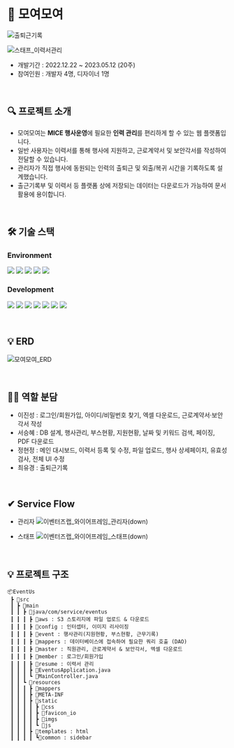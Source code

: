 # 💼 모여모여
![출퇴근기록](https://github.com/Shye-Seo/moyeo-moyeo/assets/93040911/81e78ed1-27aa-4d09-a67b-690a7e9ee8fd)

![스태프_이력서관리](https://github.com/Shye-Seo/moyeo-moyeo/assets/93040911/b7b878c7-d34d-481e-8b06-2a8776430f3f)
* 개발기간 : 2022.12.22 ~ 2023.05.12 (20주)
* 참여인원 : 개발자 4명, 디자이너 1명

<br>

## 🔍 프로젝트 소개
- 모여모여는 **MICE 행사운영**에 필요한 **인력 관리**를 편리하게 할 수 있는 웹 플랫폼입니다.
- 일반 사용자는 이력서를 통해 행사에 지원하고, 근로계약서 및 보안각서를 작성하여 전달할 수 있습니다.
- 관리자가 직접 행사에 동원되는 인력의 출퇴근 및 외출/복귀 시간을 기록하도록 설계했습니다.
- 출근기록부 및 이력서 등 플랫폼 상에 저장되는 데이터는 다운로드가 가능하여 문서활용에 용이합니다.

<br>

## 🛠 기술 스택
### Environment
<picture><img src="https://img.shields.io/badge/Eclipse IDE-2C2255?style=for-the-badge&logo=Eclipse IDE&logoColor=white"></picture> <picture><img src="https://img.shields.io/badge/mysql-4479A1?style=for-the-badge&logo=mysql&logoColor=white"></picture> <picture><img src="https://img.shields.io/badge/amazonaws-232F3E?style=for-the-badge&logo=amazonaws&logoColor=white"></picture> <picture><img src="https://img.shields.io/badge/git-F05032?style=for-the-badge&logo=git&logoColor=white"></picture> <picture><img src="https://img.shields.io/badge/github-181717?style=for-the-badge&logo=github&logoColor=white"></picture>


### Development
<picture><img src="https://img.shields.io/badge/Spring Boot-6DB33F?style=for-the-badge&logo=Spring Boot&logoColor=white"></picture> <picture><img src="https://img.shields.io/badge/java-007396?style=for-the-badge&logo=openjdk&logoColor=white"></picture> <picture><img src="https://img.shields.io/badge/javascript-F7DF1E?style=for-the-badge&logo=javascript&logoColor=white"></picture> <picture><img src="https://img.shields.io/badge/jquery-0769AD?style=for-the-badge&logo=jquery&logoColor=white"></picture> <picture><img src="https://img.shields.io/badge/thymeleaf-005F0F?style=for-the-badge&logo=thymeleaf&logoColor=white"></picture> <picture><img src="https://img.shields.io/badge/html5-E34F26?style=for-the-badge&logo=html5&logoColor=white"></picture> <picture><img src="https://img.shields.io/badge/css-1572B6?style=for-the-badge&logo=css3&logoColor=white"></picture>

<br>

## 💡 ERD 
![모여모여_ERD](https://github.com/Shye-Seo/moyeo-moyeo/assets/93040911/601bda26-aae1-4c9f-bf84-b926dfc8783e)

<br>

## 🤝🏻 역할 분담
* 이진성 : 로그인/회원가입, 아이디/비밀번호 찾기, 엑셀 다운로드, 근로계약서·보안각서 작성
* 서승혜 : DB 설계, 행사관리, 부스현황, 지원현황, 날짜 및 키워드 검색, 페이징, PDF 다운로드
* 정현정 : 메인 대시보드, 이력서 등록 및 수정, 파일 업로드, 행사 상세페이지, 유효성 검사, 전체 UI 수정
* 최유경 : 출퇴근기록

<br>

## ✔ Service Flow
* 관리자
![이벤터즈랩_와이어프레임_관리자(down)](https://github.com/Shye-Seo/moyeo-moyeo/assets/93040911/17032428-8c10-4fe7-808b-1cd39fb1b70f)

* 스태프
![이벤터즈랩_와이어프레임_스태프(down)](https://github.com/Shye-Seo/moyeo-moyeo/assets/93040911/625c5f4e-1e76-4972-a595-5d344c84023f)

<br>

## 💡 프로젝트 구조

```
📦EventUs
 ┣ 📂src
 ┃ ┣ 📂main
 ┃ ┃ ┣ 📂java/com/service/eventus
 ┃ ┃ ┃ ┣ 📂aws : S3 스토리지에 파일 업로드 & 다운로드
 ┃ ┃ ┃ ┣ 📂config : 인터셉터, 이미지 리사이징
 ┃ ┃ ┃ ┣ 📂event : 행사관리(지원현황, 부스현황, 근무기록)
 ┃ ┃ ┃ ┣ 📂mappers : 데이터베이스에 접속하여 필요한 쿼리 호출 (DAO)
 ┃ ┃ ┃ ┣ 📂master : 직원관리, 근로계약서 & 보안각서, 엑셀 다운로드
 ┃ ┃ ┃ ┣ 📂member : 로그인/회원가입
 ┃ ┃ ┃ ┣ 📂resume : 이력서 관리
 ┃ ┃ ┃ ┣ 📜EventusApplication.java
 ┃ ┃ ┃ ┗ 📜MainController.java
 ┃ ┃ ┗ 📂resources
 ┃ ┃ ┃ ┣ 📂mappers
 ┃ ┃ ┃ ┣ 📂META-INF
 ┃ ┃ ┃ ┣ 📂static
 ┃ ┃ ┃ ┃ ┣ 📂css
 ┃ ┃ ┃ ┃ ┣ 📂favicon_io
 ┃ ┃ ┃ ┃ ┣ 📂imgs
 ┃ ┃ ┃ ┃ ┗ 📂js
 ┃ ┃ ┃ ┣ 📂templates : html
 ┃ ┃ ┃ ┃ ┗📂common : sidebar

```

